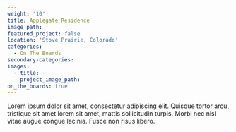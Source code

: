 ```yaml
---
weight: '10'
title: Applegate Residence
image_path:
featured_project: false
location: 'Stove Prairie, Colorado'
categories:
  - On The Boards
secondary-categories:
images:
  - title:
    project_image_path:
on_the_boards: true
---
```


Lorem ipsum dolor sit amet, consectetur adipiscing elit. Quisque tortor arcu, tristique sit amet lorem sit amet, mattis sollicitudin turpis. Morbi nec nisl vitae augue congue lacinia. Fusce non risus libero.
